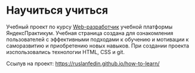 # Научиться учиться

Учебный проект по курсу [Web-разработчик](https://practicum.yandex.ru/web/)  учебной платформы ЯндексПрактикум.
Учебная страница создана для ознакомления пользователей с эффективными подходами к обучению и мотивации к саморазвитию и приобретению новых навыков.
При создании проекта изспользовались технологии HTML, CSS и git.

Ссылув на проект: https://ruslanfedin.github.io/how-to-learn/
